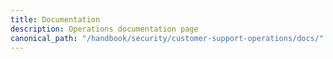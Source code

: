 ```yaml
---
title: Documentation
description: Operations documentation page
canonical_path: "/handbook/security/customer-support-operations/docs/"
---
```

